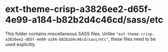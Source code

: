 # ext-theme-crisp-a3826ee2-d65f-4e99-a184-b82b2d4c46cd/sass/etc

This folder contains miscellaneous SASS files. Unlike `"ext-theme-crisp-a3826ee2-d65f-4e99-a184-b82b2d4c46cd/sass/etc"`, these files
need to be used explicitly.
